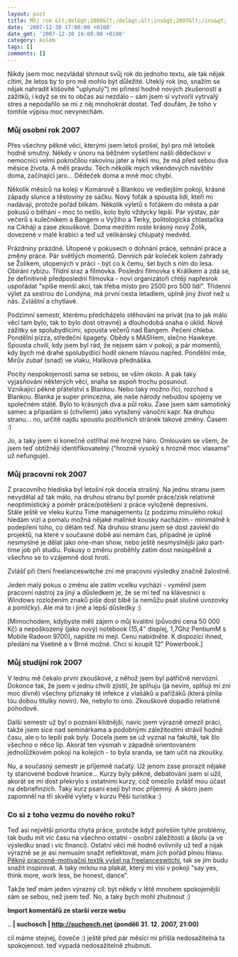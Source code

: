 ```yaml
---
layout: post
title: Můj rok &lt;del&gt;2008&lt;/del&gt;&lt;ins&gt;2007&lt;/ins&gt;
date: '2007-12-30 17:00:00 +0100'
date_gmt: '2007-12-30 16:00:00 +0100'
category: kolem
tags: []
comments: []
---
```

<p>Nikdy jsem moc nezvládal shrnout svůj rok do jednoho textu, ale tak nějak cítím, že letos by to pro mě mohlo být důležité. Uteklý rok (no, snažím se nějak nahradit klišovité "uplynulý") mi přinesl hodně nových zkušeností a zážitků, i když se mi to občas asi nezdálo &ndash; sám jsem si vytvořil vytrvalý stres a nepodařilo se mi z něj mnohokrát dostat. Teď doufám, že toho v tomhle výpisu moc nevynechám.</p>
<h3>Můj osobní rok 2007</h3>
<p>Přes všechny pěkné věci, kterými jsem letoš prošel, byl pro mě letošek hodně smutný. Někdy v únoru na běžném vyšetření našli dědečkovi v nemocnici velmi pokročilou rakovinu jater a řekli mu, že má před sebou dva měsíce života. A měli pravdu. Těch několik mých víkendových návštěv doma, začínající jaro... Dědeček doma a mně moc chybí.</p>
<p>
Několik měsíců na koleji v Komárově s Blankou ve vedlejším pokoji, krásné západy slunce a těstoviny ze sáčku. Nový foťák a spousta lidí, kteří mi nadávají, protože pořád blikám. Několik výletů s foťákem do města a pár pokusů o běhání &ndash; moc to nešlo, kolo bylo vždycky lepší. Pár výstav, pár večerů s kulečníkem a Bangem u Vyžiho a Terky, politologická chlastačka na Cikháji a zase zkouškové. Doma mezitím roste krásný nový Žolik, dovezené v malé krabici a teď už velikánský chlupatý medvěd.</p>
<p>
Prázdniny prázdné. Utopené v pokusech o dohnání práce, sehnání práce a změny práce. Pár světlých momentů. Denních pár koleček kolem zahrady se Žolikem, utopených v práci - být co k čemu, šel bych s ním do lesa. Obírání rybízu. Třídní sraz a filmovka. Poslední filmovka s Králíkem a zdá se, že definitivně předposlední filmovka - noví organizátoři chtějí napřesrok uspořádat "spíše menší akci, tak třeba místo pro 2500 pro 500 lidí". Třídenní výlet za sestrou do Londýna, má první cesta letadlem, úplně jiný život než u nás. Zvláštní a chytlavé.</p>
<p>
Podzimní semestr, kterému předcházelo stěhování na privát (na to jak málo věcí tam bylo, tak to bylo dost otravné) a dlouhodobá snaha o úklid. Nové zážitky se spolubydlícími, spousta večerů nad Bangem. Pečení chleba. Pondělní pizza, středeční špagety. Obědy s MASHem, slečno Hawkeye. Spousta chvílí, kdy jsem byl rád, že nejsem sám v pokoji, a pár momentů, kdy bych mé drahé spolubydlící hodil oknem hlavou napřed. Pondělní mše, Mirův zubař (snad) ve vlaku, Halíkova přednáška.</p>
<p>
Pocity nespokojenosti sama se sebou, se vším okolo. A pak taky vyjasňování některých věcí, snaha se aspoň trochu posunout.<br />
Vznikající pěkné přátelství s Blankou. Nebo taky možno říci, rozchod s Blankou. Blanka je super princezna, ale naše národy nebudou spojeny ve společném státě. Bylo to krásných dva a půl roku. Zase jsem sám samotinký samec a připadám si (chvílemi) jako vytažený vánoční kapr. Na druhou stranu... no, určitě najdu spoustu pozitivních stránek takové změny. Časem :)</p>
<p>
Jo, a taky jsem si konečně ostříhal mé hrozné háro. Omlouvám se všem, že jsem teď obtížněji identifikovatelný ("hrozně vysoký s hrozně moc vlasama" už nefunguje).</p>
<h3>Můj pracovní rok 2007</h3>
<p>Z pracovního hlediska byl letošní rok docela strašný. Na jednu stranu jsem nevydělal až tak málo, na druhou stranu byl poměr práce/zisk relativně neoptimistický a poměr práce/potěšení z práce vyloženě depresivní.<br />
Stále ještě ve vleku kurzu Time managementu (z podzimu minulého roku) hledám vizi a pomalu možná nějaké malinké kousky nacházím - minimálně k podepření toho, co dělám teď. Na druhou stranu jsem se dost zavlekl do projektů, na které v současné době asi nemám čas, případně je úplně nesmyslné je dělat jako one-man show, nebo ještě nesmyslnější jako part-time job při studiu. Pokusy o změnu proběhly zatím dost neúspěšně a všechno se to vzájemně dost hrotí.</p>
<p>
Zvlášť při čtení freelanceswitche zní mé pracovní výsledky značně žalostně. </p>
<p>
Jeden malý pokus o změnu ale zatím vcelku vychází - vyměnil jsem pracovní nástroj za jiný a důsledkem je, že se mi teď na klávesnici s Windows rozložením znaků píše dost blbě (a nemůžu psát slušné uvozovky a pomlčky). Ale má to i jiné a lepší důsledky :) </p>
<p>
[Mimochodem, kdybyste měli zájem o můj kvalitní (původní cena 50 000 Kč) a nepoškozený (jako nový) notebook (15,4" displej, 1,7Ghz PentiumM s Mobile Radeon 9700), napište mi mejl. Cenu nabídněte. K dispozici ihned, předání na Vsetíně a v Brně možné. Chci si koupit 12" Powerbook.]</p>
<h3>Můj studijní rok 2007</h3>
<p>V lednu mě čekalo první zkouškové, z něhož jsem byl patřičně nervózní. Dokonce tak, že jsem v jednu chvíli zjistil, že splňuju (já nevím, splňuji mi zní moc divně) všechny příznaky té infekce z vlašáků a pařížáků (která plnila tou dobou titulky novin). Ne, nebylo to ono. Zkouškové dopadlo relativně pohodově.</p>
<p>
Další semestr už byl o poznání klidnější, navíc jsem výrazně omezil práci, takže jsem sice nad seminárkama a podobnými záležitostmi strávil hodně času, ale o to lepší pak byly. Docela jsem se už vyznal na fakultě, tak šlo všechno o něco líp. Akorát ten výsmah v západně orientovaném jednolůžkovém pokoji na kolejích - to byla sranda, se tam učit na zkoušky.</p>
<p>
Nu, a současný semestr je příjemně načatý. Už jenom zase prorazit nějaké ty stanovené bodové hranice... Kurzy byly pěkné, debatování jsem si užil, akorát se mi dost překrylo s ostatními kurzy, což omezilo zvlášť mou účast na debriefinzích. Taky kurz psaní esejí byl moc příjemný. A skoro jsem zapomněl na tři skvělé výlety v kurzu Pěší turistika :)</p>
<h3>Co si z toho vezmu do nového roku?</h3>
<p>Teď asi největší prioritu chytá práce, protože když pořeším tyhle problémy, tak budu mít víc času na všechno ostatní - osobní záležitosti a školu (a ve výsledku snad i víc financí). Ostatní věci mě hodně ovlivnily už teď a nijak výrazně se je asi nemusím snažit reflektovat, mám jich pořád plnou hlavu.<br />
<a href="http://freelanceswitch.com/working/10-new-year’s-resolutions-for-the-freelance-developer/">Pěkný pracovně-motivační textík vyšel na freelanceswitchi</a>, tak se jím budu snažit inspirovat. A taky mrknu na plakát, který mi visí v pokoji "say yes, think more, work less, be honest, dance".</p>
<p>
Takže teď mám jeden výrazný cíl: být někdy v létě mnohem spokojenější sám se sebou, než jsem teď. No, a taky bych mohl zhubnout :)</p>
<div class="import-komentaru">
<p><strong>Import komentářů ze starší verze webu</strong></p>
<div class="comment">
<p style="font-weight:bold"><span class="compredmet">..</span> | <span class="comname">suchosch</span> |  <a href="http://suchosch.net">http://suchosch.net</a> (pondělí&nbsp;31.&nbsp;12.&nbsp;2007,&nbsp;21:00)</p>
<p>cíl máme stejnej, čoveče :) ještě před pár měsíci mi přišla nedosažitelná ta spokojenost. teď vypadá nedosažitelně zhubnutí. </p>
</div>
</div>

